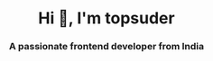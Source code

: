 <h1 align="center">Hi 👋, I'm topsuder</h1>
<h3 align="center">A passionate frontend developer from India</h3>

